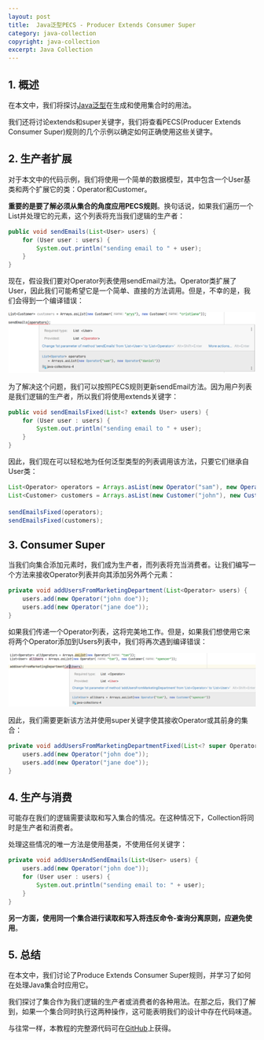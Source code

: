 ```yaml
---
layout: post
title:  Java泛型PECS - Producer Extends Consumer Super
category: java-collection
copyright: java-collection
excerpt: Java Collection
---
```


## 1. 概述

在本文中，我们将探讨[Java泛型](https://www.baeldung.com/java-generics)在生成和使用集合时的用法。

我们还将讨论extends和super关键字，我们将查看PECS(Producer Extends Consumer Super)规则的几个示例以确定如何正确使用这些关键字。

## 2. 生产者扩展

对于本文中的代码示例，我们将使用一个简单的数据模型，其中包含一个User基类和两个扩展它的类：Operator和Customer。

**重要的是要了解必须从集合的角度应用PECS规则**。换句话说，如果我们遍历一个List并处理它的元素，这个列表将充当我们逻辑的生产者：

```java
public void sendEmails(List<User> users) {
    for (User user : users) {
        System.out.println("sending email to " + user);
    }
}
```

现在，假设我们要对Operator列表使用sendEmail方法。Operator类扩展了User，因此我们可能希望它是一个简单、直接的方法调用。但是，不幸的是，我们会得到一个编译错误：

![](/assets/images/2023/javacollection/javagenericspecs01.png)

为了解决这个问题，我们可以按照PECS规则更新sendEmail方法。因为用户列表是我们逻辑的生产者，所以我们将使用extends关键字：

```java
public void sendEmailsFixed(List<? extends User> users) {
    for (User user : users) {
        System.out.println("sending email to " + user);
    }
}
```

因此，我们现在可以轻松地为任何泛型类型的列表调用该方法，只要它们继承自User类：

```java
List<Operator> operators = Arrays.asList(new Operator("sam"), new Operator("daniel"));
List<Customer> customers = Arrays.asList(new Customer("john"), new Customer("arys"));

sendEmailsFixed(operators);
sendEmailsFixed(customers);
```

## 3. Consumer Super

当我们向集合添加元素时，我们成为生产者，而列表将充当消费者。让我们编写一个方法来接收Operator列表并向其添加另外两个元素：

```java
private void addUsersFromMarketingDepartment(List<Operator> users) {
    users.add(new Operator("john doe"));
    users.add(new Operator("jane doe"));
}
```

如果我们传递一个Operator列表，这将完美地工作。但是，如果我们想使用它来将两个Operator添加到Users列表中，我们将再次遇到编译错误：

![](/assets/images/2023/javacollection/javagenericspecs02.png)

因此，我们需要更新该方法并使用super关键字使其接收Operator或其前身的集合：

```java
private void addUsersFromMarketingDepartmentFixed(List<? super Operator> users) {
    users.add(new Operator("john doe"));
    users.add(new Operator("jane doe"));
}
```

## 4. 生产与消费

可能存在我们的逻辑需要读取和写入集合的情况。在这种情况下，Collection将同时是生产者和消费者。

处理这些情况的唯一方法是使用基类，不使用任何关键字：

```java
private void addUsersAndSendEmails(List<User> users) {
    users.add(new Operator("john doe"));
    for (User user : users) {
        System.out.println("sending email to: " + user);
    }
}
```

**另一方面，使用同一个集合进行读取和写入将违反命令-查询分离原则，应避免使用**。

## 5. 总结

在本文中，我们讨论了Produce Extends Consumer Super规则，并学习了如何在处理Java集合时应用它。

我们探讨了集合作为我们逻辑的生产者或消费者的各种用法。在那之后，我们了解到，如果一个集合同时执行这两种操作，这可能表明我们的设计中存在代码味道。

与往常一样，本教程的完整源代码可在[GitHub](https://github.com/tuyucheng7/taketoday-tutorial4j/tree/master/java-core-modules/java-collections-4)上获得。